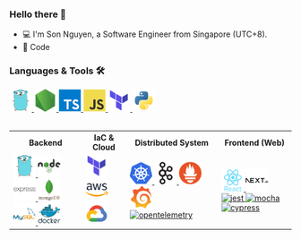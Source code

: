 ### Hello there 👋

- 💻 I'm Son Nguyen, a Software Engineer from Singapore (UTC+8).
- 🧡 Code

### Languages & Tools 🛠

<div>
  <a href="https://golang.org/" target="_blank">
    <img src="https://raw.githubusercontent.com/devicons/devicon/master/icons/go/go-original.svg" alt="golang" width="40" height="40"/>
  </a>
  <a href="https://nodejs.org" target="_blank">
    <img src="https://raw.githubusercontent.com/devicons/devicon/master/icons/nodejs/nodejs-original.svg" alt="nodejs" width="40" height="40"/>
  </a>
  <a href="https://www.typescriptlang.org/" target="_blank">
    <img src="https://raw.githubusercontent.com/devicons/devicon/master/icons/typescript/typescript-original.svg" alt="typescript" width="40" height="40"/>
  </a>
  <a href="https://developer.mozilla.org/en-US/docs/Web/JavaScript" target="_blank">
    <img src="https://raw.githubusercontent.com/devicons/devicon/master/icons/javascript/javascript-original.svg" alt="javascript" width="40" height="40"/>
  </a>
  <a href="https://www.terraform.io" target="_blank">
    <img src="https://raw.githubusercontent.com/devicons/devicon/master/icons/terraform/terraform-original.svg" alt="terraform" width="40" height="40"/>
  </a>
  <a href="https://www.python.org" target="_blank">
    <img src="https://raw.githubusercontent.com/devicons/devicon/master/icons/python/python-original.svg" alt="python" width="40" height="40"/>
  </a>
</div>


<br/>

<table>
  <tr>
    <th>Backend</th>
    <th>IaC & Cloud</th>
    <th>Distributed System</th>
    <th>Frontend (Web)</th>
  </tr>
  <tr>
    <td>
        <a href="https://golang.org/" target="_blank"> <img src="https://raw.githubusercontent.com/devicons/devicon/master/icons/go/go-original.svg" alt="golang" width="40" height="40"/> </a>
        <a href="https://nodejs.org" target="_blank"> <img src="https://raw.githubusercontent.com/devicons/devicon/master/icons/nodejs/nodejs-original-wordmark.svg" alt="nodejs" width="40" height="40"/> </a>
        <a href="https://expressjs.com" target="_blank"> <img src="https://raw.githubusercontent.com/devicons/devicon/master/icons/express/express-original-wordmark.svg" alt="express" width="40" height="40"/> </a>
        <a href="https://www.mongodb.com/" target="_blank"> <img src="https://raw.githubusercontent.com/devicons/devicon/master/icons/mongodb/mongodb-original-wordmark.svg" alt="mongodb" width="40" height="40"/> </a>
        <a href="https://www.mysql.com/" target="_blank"> <img src="https://raw.githubusercontent.com/devicons/devicon/master/icons/mysql/mysql-original-wordmark.svg" alt="mysql" width="40" height="40"/> </a>
        <a href="https://www.docker.com/" target="_blank"> <img src="https://raw.githubusercontent.com/devicons/devicon/master/icons/docker/docker-original-wordmark.svg" alt="docker" width="40" height="40"/> </a>
    </td>
        <td>
        <a href="https://www.terraform.io" target="_blank">
          <img src="https://raw.githubusercontent.com/devicons/devicon/master/icons/terraform/terraform-original.svg" alt="terraform" width="40" height="40"/>
        </a>
        <a href="https://aws.amazon.com/" target="_blank">
          <img src="https://raw.githubusercontent.com/devicons/devicon/master/icons/amazonwebservices/amazonwebservices-original-wordmark.svg" alt="aws" width="40" height="40"/>
        </a>
        <a href="https://cloud.google.com/" target="_blank">
          <img src="https://raw.githubusercontent.com/devicons/devicon/master/icons/googlecloud/googlecloud-original.svg" alt="google cloud" width="40" height="40"/>
        </a>
    </td>
    <td>
        <a href="https://kubernetes.io/" target="_blank">
          <img src="https://raw.githubusercontent.com/devicons/devicon/master/icons/kubernetes/kubernetes-plain.svg" alt="kubernetes" width="40" height="40"/>
        </a>
        <a href="https://kafka.apache.org/" target="_blank">
          <img src="https://raw.githubusercontent.com/devicons/devicon/master/icons/apachekafka/apachekafka-original.svg" alt="kafka" width="40" height="40"/>
        </a>
        <a href="https://prometheus.io/" target="_blank">
          <img src="https://raw.githubusercontent.com/devicons/devicon/master/icons/prometheus/prometheus-original.svg" alt="prometheus" width="40" height="40"/>
        </a>
        <a href="https://grafana.com/" target="_blank">
          <img src="https://raw.githubusercontent.com/devicons/devicon/master/icons/grafana/grafana-original.svg" alt="grafana" width="40" height="40"/>
        </a>
        <a href="https://opentelemetry.io/" target="_blank">
          <img src="https://opentelemetry.io/img/logos/opentelemetry-logo-nav.png" alt="opentelemetry" width="80" height="40"/>
        </a>
    </td>
    <td>
        <a href="https://reactjs.org/" target="_blank"> <img src="https://raw.githubusercontent.com/devicons/devicon/master/icons/react/react-original-wordmark.svg" alt="react" width="40" height="40"/> </a>
        <a href="https://nextjs.org/" target="_blank"> <img src="https://raw.githubusercontent.com/devicons/devicon/master/icons/nextjs/nextjs-original-wordmark.svg" alt="nextjs" width="40" height="40"/> </a>
        <a href="https://jestjs.io" target="_blank"> <img src="https://www.vectorlogo.zone/logos/jestjsio/jestjsio-icon.svg" alt="jest" width="40" height="40"/> </a> <a href="https://mochajs.org" target="_blank"> <img src="https://www.vectorlogo.zone/logos/mochajs/mochajs-icon.svg" alt="mocha" width="40" height="40"/> </a>
        <a href="https://www.cypress.io" target="_blank"> <img src="https://raw.githubusercontent.com/simple-icons/simple-icons/6e46ec1fc23b60c8fd0d2f2ff46db82e16dbd75f/icons/cypress.svg" alt="cypress" width="40" height="40"/> </a>
    </td>
  </tr>
</table>
